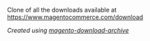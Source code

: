 Clone of all the downloads available at https://www.magentocommerce.com/download

*Created using [magento-download-archive](https://github.com/sonassi/magento-download-archive)*
